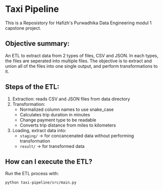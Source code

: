 # Taxi Pipeline

This is a Reposistory for Hafizh's Purwadhika Data Engineering modul 1 capstone project.

## Objective summary:
An ETL to extract data from 2 types of files, CSV and JSON. In each types, the files are seperated into multiple files. The objective is to extract and union all of the files into one single output, and perform transformations to it.

## Steps of the ETL:
1. Extraction: reads CSV and JSON files from data directory
2. Transformation:
    - Normalized column names to use snake_case
    - Calculates trip duration in minutes
    - Change payment type to be readable
    - Converts trip distance from miles to kilometers
3. Loading, extract data into:
    - `staging/` -> for concancenated data without performing transformation
    - `result/` -> for transformed data

## How can I execute the ETL?
Run the ETL process with:
```
python taxi-pipeline/src/main.py
```